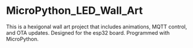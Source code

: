 # MicroPython_LED_Wall_Art

This is a hexigonal wall art project that includes animations, MQTT control, and OTA updates. 
Designed for the esp32 board. 
Programmed with MicroPython.
